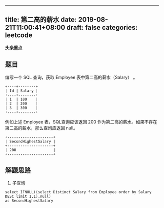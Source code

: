 
---
title: 第二高的薪水
date: 2019-08-21T11:00:41+08:00
draft: false
categories: leetcode
---


**头条重点**

## 题目

编写一个 SQL 查询，获取 Employee 表中第二高的薪水（Salary） 。

```
+----+--------+
| Id | Salary |
+----+--------+
| 1  | 100    |
| 2  | 200    |
| 3  | 300    |
+----+--------+
```

例如上述 Employee 表，SQL查询应该返回 200 作为第二高的薪水。如果不存在第二高的薪水，那么查询应返回 null。

```
+---------------------+
| SecondHighestSalary |
+---------------------+
| 200                 |
+---------------------+
```

## 解题思路

  1. 子查询

```
select IFNULL((select Distinct Salary from Employee order by Salary DESC limit 1,1),null)
as SecondHighestSalary
```
